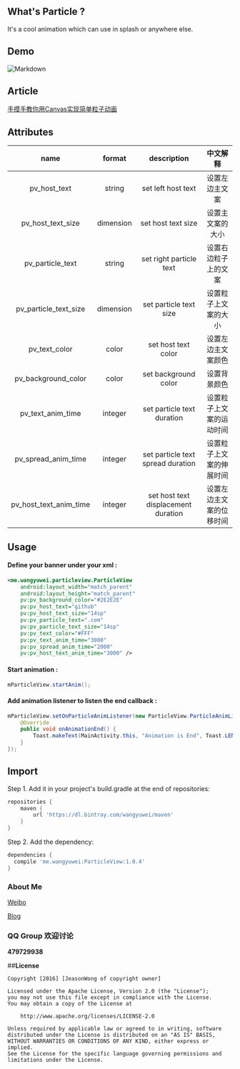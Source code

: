 ## What's Particle ?
It's a cool animation which can use in splash or anywhere else.

## Demo

![Markdown](https://raw.githubusercontent.com/jeasonwong/Particle/master/screenshots/particle.gif)

## Article
[手摸手教你用Canvas实现简单粒子动画](http://www.wangyuwei.me/2016/08/29/%E6%89%8B%E6%91%B8%E6%89%8B%E6%95%99%E4%BD%A0%E5%AE%9E%E7%8E%B0%E7%AE%80%E5%8D%95%E7%B2%92%E5%AD%90%E5%8A%A8%E7%94%BB/)

## Attributes

|name|format|description|中文解释
|:---:|:---:|:---:|:---:|
| pv_host_text | string |set left host text|设置左边主文案
| pv_host_text_size | dimension |set host text size|设置主文案的大小
| pv_particle_text | string |set right particle text|设置右边粒子上的文案
| pv_particle_text_size | dimension |set particle text size|设置粒子上文案的大小
| pv_text_color | color |set host text color|设置左边主文案颜色
|pv_background_color|color|set background color|设置背景颜色
| pv_text_anim_time | integer |set particle text duration|设置粒子上文案的运动时间
| pv_spread_anim_time | integer |set particle text spread duration|设置粒子上文案的伸展时间
|pv_host_text_anim_time|integer|set host text displacement duration|设置左边主文案的位移时间

## Usage
#### Define your banner under your xml :

```xml
<me.wangyuwei.particleview.ParticleView
    android:layout_width="match_parent"
    android:layout_height="match_parent"
    pv:pv_background_color="#2E2E2E"
    pv:pv_host_text="github"
    pv:pv_host_text_size="14sp"
    pv:pv_particle_text=".com"
    pv:pv_particle_text_size="14sp"
    pv:pv_text_color="#FFF"
    pv:pv_text_anim_time="3000"
    pv:pv_spread_anim_time="2000"
    pv:pv_host_text_anim_time="3000" />
```

#### Start animation :

```java
mParticleView.startAnim();
```

#### Add animation listener to listen the end callback :

```java
mParticleView.setOnParticleAnimListener(new ParticleView.ParticleAnimListener() {
    @Override
    public void onAnimationEnd() {
        Toast.makeText(MainActivity.this, "Animation is End", Toast.LENGTH_SHORT).show();
    }
});
```

## Import

Step 1. Add it in your project's build.gradle at the end of repositories:

```gradle
repositories {
    maven {
        url 'https://dl.bintray.com/wangyuwei/maven'
    }
}
```

Step 2. Add the dependency:

```gradle
dependencies {
  compile 'me.wangyuwei:ParticleView:1.0.4'
}
```

### About Me

[Weibo](http://weibo.com/WongYuwei)

[Blog](http://www.wangyuwei.me)

### QQ Group 欢迎讨论

**479729938**

##**License**

```license
Copyright [2016] [JeasonWong of copyright owner]

Licensed under the Apache License, Version 2.0 (the "License");
you may not use this file except in compliance with the License.
You may obtain a copy of the License at

    http://www.apache.org/licenses/LICENSE-2.0

Unless required by applicable law or agreed to in writing, software
distributed under the License is distributed on an "AS IS" BASIS,
WITHOUT WARRANTIES OR CONDITIONS OF ANY KIND, either express or implied.
See the License for the specific language governing permissions and
limitations under the License.
```